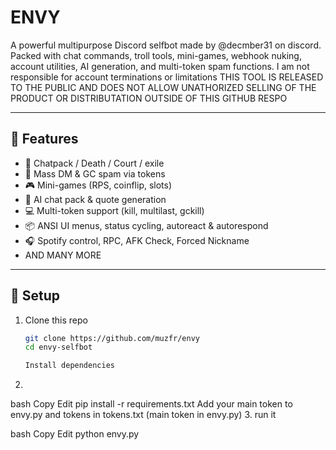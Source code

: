 # ENVY

A powerful multipurpose Discord selfbot made by @decmber31  on discord.  
Packed with chat commands, troll tools, mini-games, webhook nuking, account utilities, AI generation, and multi-token spam functions.
I am not responsible for account terminations or limitations
THIS TOOL IS RELEASED TO THE PUBLIC AND DOES NOT ALLOW UNATHORIZED SELLING OF THE PRODUCT OR DISTRIBUTATION OUTSIDE OF THIS GITHUB RESPO

---

## 🚀 Features

- 💬 Chatpack / Death / Court / exile
- 👥 Mass DM & GC spam via tokens
- 🎮 Mini-games (RPS, coinflip, slots)
- 🧠 AI chat pack & quote generation
- 💻 Multi-token support (kill, multilast, gckill)
- 📦 ANSI UI menus, status cycling, autoreact & autorespond
- 🎧 Spotify control, RPC, AFK Check, Forced Nickname
- AND MANY MORE

---

## 📁 Setup

1. Clone this repo  
   ```bash
   git clone https://github.com/muzfr/envy
   cd envy-selfbot

   Install dependencies
2.
bash
Copy
Edit
pip install -r requirements.txt
Add your main token to envy.py and tokens in tokens.txt (main token in envy.py)
3.
run it

bash
Copy
Edit
python envy.py
